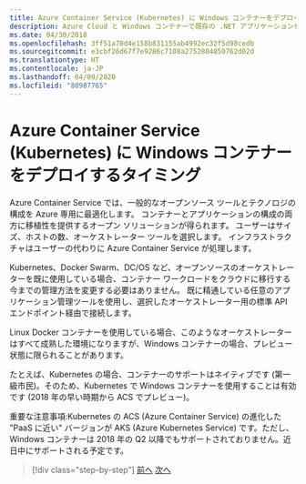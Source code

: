 ```yaml
---
title: Azure Container Service (Kubernetes) に Windows コンテナーをデプロイするタイミング
description: Azure Cloud と Windows コンテナーで既存の .NET アプリケーションを最新化する | Azure コンテナー サービス (Kubernetes) に Windows コンテナーをデプロイするタイミング
ms.date: 04/30/2018
ms.openlocfilehash: 3ff51a70d4e158b831155ab4992ec32f5d98cedb
ms.sourcegitcommit: e3cbf26d67f7e9286c7108a2752804050762d02d
ms.translationtype: HT
ms.contentlocale: ja-JP
ms.lasthandoff: 04/09/2020
ms.locfileid: "80987765"
---
```

# <a name="when-to-deploy-windows-containers-to-azure-container-service-that-is-kubernetes"></a>Azure Container Service (Kubernetes) に Windows コンテナーをデプロイするタイミング

Azure Container Service では、一般的なオープンソース ツールとテクノロジの構成を Azure 専用に最適化します。 コンテナーとアプリケーションの構成の両方に移植性を提供するオープン ソリューションが得られます。 ユーザーはサイズ、ホストの数、オーケストレーター ツールを選択します。 インフラストラクチャはユーザーの代わりに Azure Container Service が処理します。

Kubernetes、Docker Swarm、DC/OS など、オープンソースのオーケストレーターを既に使用している場合、コンテナー ワークロードをクラウドに移行する今までの管理方法を変更する必要はありません。 既に精通している任意のアプリケーション管理ツールを使用し、選択したオーケストレーター用の標準 API エンドポイント経由で接続します。

Linux Docker コンテナーを使用している場合、このようなオーケストレーターはすべて成熟した環境になりますが、Windows コンテナーの場合、プレビュー状態に限られることがあります。

たとえば、Kubernetes の場合、コンテナーのサポートはネイティブです (第一級市民)。そのため、Kubernetes で Windows コンテナーを使用することは有効です (2018 年の早い時期から ACS でプレビュー)。

重要な注意事項:Kubernetes の ACS (Azure Container Service) の進化した "PaaS に近い" バージョンが AKS (Azure Kubernetes Service) です。ただし、Windows コンテナーは 2018 年の Q2 以降でもサポートされておりません。近日中にサポートされる予定です。

>[!div class="step-by-step"]
>[前へ](when-to-deploy-windows-containers-to-azure-container-instances-ACI.md)
>[次へ](choosing-azure-compute-options-for-container-based-applications.md)

